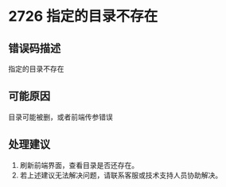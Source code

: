 # 2726 指定的目录不存在<a name="dgc_01_284"></a>

## 错误码描述<a name="zh-cn_topic_0000001114159022_se842c39d44ee45e587ca36bb50cf37c7"></a>

指定的目录不存在

## 可能原因<a name="zh-cn_topic_0000001114159022_s658a289c6be04e6d8c6bee691c1aaa2e"></a>

目录可能被删，或者前端传参错误

## 处理建议<a name="zh-cn_topic_0000001114159022_section419212011318"></a>

1.  刷新前端界面，查看目录是否还存在。
2.  若上述建议无法解决问题，请联系客服或技术支持人员协助解决。

